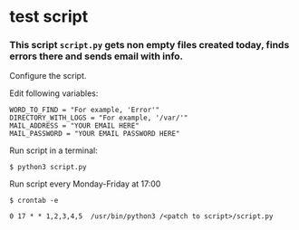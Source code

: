 # test script

### This script `script.py` gets non empty files created today, finds errors there and sends email with info.

Configure the script.

Edit following variables:
```
WORD_TO_FIND = "For example, 'Error'"
DIRECTORY_WITH_LOGS = "For example, '/var/'"
MAIL_ADDRESS = "YOUR EMAIL HERE"
MAIL_PASSWORD = "YOUR EMAIL PASSWORD HERE"
```

Run script in a terminal:
```
$ python3 script.py
```

Run script every Monday-Friday at 17:00
```
$ crontab -e

0 17 * * 1,2,3,4,5  /usr/bin/python3 /<patch to script>/script.py
```
